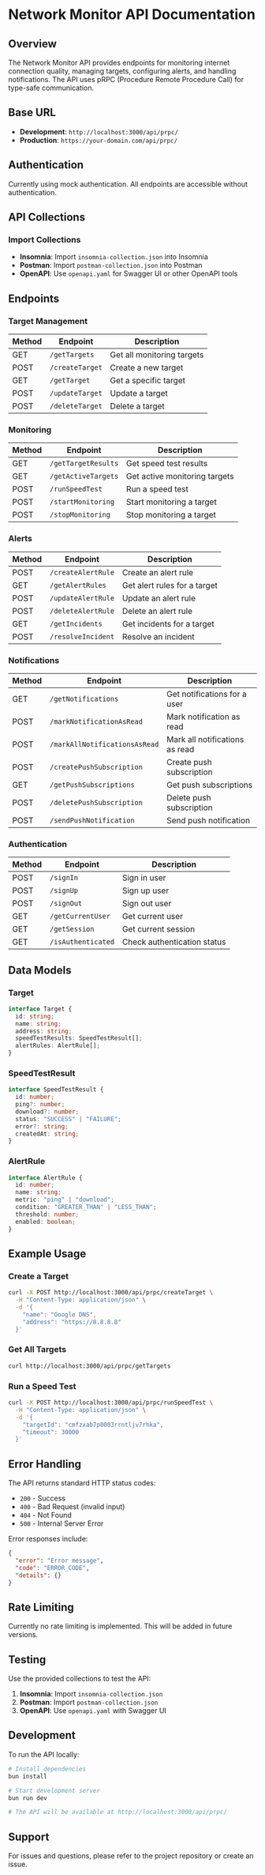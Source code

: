 # Network Monitor API Documentation

## Overview

The Network Monitor API provides endpoints for monitoring internet connection quality, managing targets, configuring alerts, and handling notifications. The API uses pRPC (Procedure Remote Procedure Call) for type-safe communication.

## Base URL

- **Development**: `http://localhost:3000/api/prpc/`
- **Production**: `https://your-domain.com/api/prpc/`

## Authentication

Currently using mock authentication. All endpoints are accessible without authentication.

## API Collections

### Import Collections

- **Insomnia**: Import `insomnia-collection.json` into Insomnia
- **Postman**: Import `postman-collection.json` into Postman
- **OpenAPI**: Use `openapi.yaml` for Swagger UI or other OpenAPI tools

## Endpoints

### Target Management

| Method | Endpoint        | Description                |
| ------ | --------------- | -------------------------- |
| GET    | `/getTargets`   | Get all monitoring targets |
| POST   | `/createTarget` | Create a new target        |
| GET    | `/getTarget`    | Get a specific target      |
| POST   | `/updateTarget` | Update a target            |
| POST   | `/deleteTarget` | Delete a target            |

### Monitoring

| Method | Endpoint            | Description                   |
| ------ | ------------------- | ----------------------------- |
| GET    | `/getTargetResults` | Get speed test results        |
| GET    | `/getActiveTargets` | Get active monitoring targets |
| POST   | `/runSpeedTest`     | Run a speed test              |
| POST   | `/startMonitoring`  | Start monitoring a target     |
| POST   | `/stopMonitoring`   | Stop monitoring a target      |

### Alerts

| Method | Endpoint           | Description                  |
| ------ | ------------------ | ---------------------------- |
| POST   | `/createAlertRule` | Create an alert rule         |
| GET    | `/getAlertRules`   | Get alert rules for a target |
| POST   | `/updateAlertRule` | Update an alert rule         |
| POST   | `/deleteAlertRule` | Delete an alert rule         |
| GET    | `/getIncidents`    | Get incidents for a target   |
| POST   | `/resolveIncident` | Resolve an incident          |

### Notifications

| Method | Endpoint                      | Description                    |
| ------ | ----------------------------- | ------------------------------ |
| GET    | `/getNotifications`           | Get notifications for a user   |
| POST   | `/markNotificationAsRead`     | Mark notification as read      |
| POST   | `/markAllNotificationsAsRead` | Mark all notifications as read |
| POST   | `/createPushSubscription`     | Create push subscription       |
| GET    | `/getPushSubscriptions`       | Get push subscriptions         |
| POST   | `/deletePushSubscription`     | Delete push subscription       |
| POST   | `/sendPushNotification`       | Send push notification         |

### Authentication

| Method | Endpoint           | Description                 |
| ------ | ------------------ | --------------------------- |
| POST   | `/signIn`          | Sign in user                |
| POST   | `/signUp`          | Sign up user                |
| POST   | `/signOut`         | Sign out user               |
| GET    | `/getCurrentUser`  | Get current user            |
| GET    | `/getSession`      | Get current session         |
| GET    | `/isAuthenticated` | Check authentication status |

## Data Models

### Target

```typescript
interface Target {
  id: string;
  name: string;
  address: string;
  speedTestResults: SpeedTestResult[];
  alertRules: AlertRule[];
}
```

### SpeedTestResult

```typescript
interface SpeedTestResult {
  id: number;
  ping?: number;
  download?: number;
  status: "SUCCESS" | "FAILURE";
  error?: string;
  createdAt: string;
}
```

### AlertRule

```typescript
interface AlertRule {
  id: number;
  name: string;
  metric: "ping" | "download";
  condition: "GREATER_THAN" | "LESS_THAN";
  threshold: number;
  enabled: boolean;
}
```

## Example Usage

### Create a Target

```bash
curl -X POST http://localhost:3000/api/prpc/createTarget \
  -H "Content-Type: application/json" \
  -d '{
    "name": "Google DNS",
    "address": "https://8.8.8.8"
  }'
```

### Get All Targets

```bash
curl http://localhost:3000/api/prpc/getTargets
```

### Run a Speed Test

```bash
curl -X POST http://localhost:3000/api/prpc/runSpeedTest \
  -H "Content-Type: application/json" \
  -d '{
    "targetId": "cmfzxab7p0003rrntljv7rhka",
    "timeout": 30000
  }'
```

## Error Handling

The API returns standard HTTP status codes:

- `200` - Success
- `400` - Bad Request (invalid input)
- `404` - Not Found
- `500` - Internal Server Error

Error responses include:

```json
{
  "error": "Error message",
  "code": "ERROR_CODE",
  "details": {}
}
```

## Rate Limiting

Currently no rate limiting is implemented. This will be added in future versions.

## Testing

Use the provided collections to test the API:

1. **Insomnia**: Import `insomnia-collection.json`
2. **Postman**: Import `postman-collection.json`
3. **OpenAPI**: Use `openapi.yaml` with Swagger UI

## Development

To run the API locally:

```bash
# Install dependencies
bun install

# Start development server
bun run dev

# The API will be available at http://localhost:3000/api/prpc/
```

## Support

For issues and questions, please refer to the project repository or create an issue.
